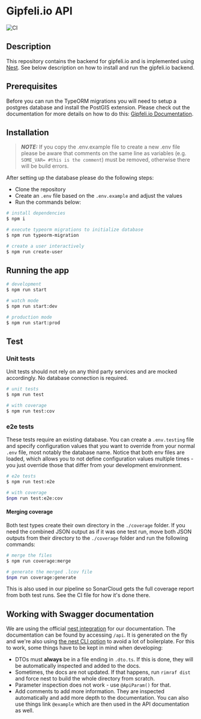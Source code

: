 # Gipfeli.io API

![CI](https://github.com/gipfeli-io/gipfeli-api/actions/workflows/deployment.yml/badge.svg?branch=stage)

## Description

This repository contains the backend for gipfeli.io and is implemented using [Nest](https://github.com/nestjs/nest). See
below description on how to install and run the gipfeli.io backend.

## Prerequisites

Before you can run the TypeORM migrations you will need to setup a postgres database and install the PostGIS extension.
Please check out the documentation for more details on how to do
this: [Gipfeli.io Documentation](https://docs.gipfeli.io/docs/setup#backend).

## Installation

> **_NOTE:_** If you copy the .env.example file to create a new .env file please be aware that comments on the same
> line as variables (e.g. `SOME_VAR= #this is the comment`) must be removed, otherwise there will be build errors.

After setting up the database please do the following steps:

- Clone the repository
- Create an `.env` file based on the `.env.example` and adjust the values
- Run the commands below:

```bash
# install dependencies
$ npm i 

# execute typeorm migrations to initialize database
$ npm run typeorm-migration

# create a user interactively
$ npm run create-user
```

## Running the app

```bash
# development
$ npm run start

# watch mode
$ npm run start:dev

# production mode
$ npm run start:prod
```

## Test

### Unit tests

Unit tests should not rely on any third party services and are mocked accordingly. No database connection is required.

```bash
# unit tests
$ npm run test

# with coverage
$ npm run test:cov
```

### e2e tests

These tests require an existing database. You can create a `.env.testing` file and specify configuration values that you
want to override from your normal `.env` file, most notably the database name. Notice that both env files are loaded,
which allows you to not define configuration values multiple times - you just override those that differ from your
development environment.

```bash
# e2e tests
$ npm run test:e2e

# with coverage
$npm run test:e2e:cov
```

#### Merging coverage

Both test types create their own directory in the `./coverage` folder. If you need the combined JSON output as if it was
one test run, move both JSON outputs from their directory to the `./coverage` folder and run the following commands:

```bash
# merge the files
$ npm run coverage:merge

# generate the merged .lcov file
$npm run coverage:generate
```

This is also used in our pipeline so SonarCloud gets the full coverage report from both test runs. See the CI file for
how it's done there.

## Working with Swagger documentation

We are using the official [nest integration](https://docs.nestjs.com/openapi/introduction) for our documentation. The
documentation can be found by accessing `/api`. It is generated on the fly and we're also
using [the nest CLI option](https://docs.nestjs.com/openapi/cli-plugin) to avoid a lot of boilerplate. For this to work,
some things have to be kept in mind when developing:

* DTOs must **always** be in a file ending in `.dto.ts`. If this is done, they will be automatically inspected and added
  to the docs.
* Sometimes, the docs are not updated. If that happens, run `rimraf dist` and force nest to build the whole directory
  from scratch.
* Parameter inspection does not work - use `@ApiParam()` for that.
* Add comments to add more information. They are inspected automatically and add more depth to the documentation. You
  can also use things link `@example` which are then used in the API documentation as well.